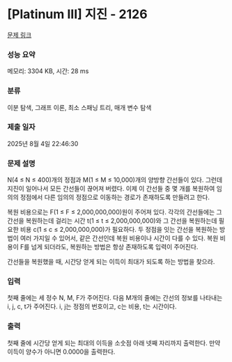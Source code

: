 # [Platinum III] 지진 - 2126 

[문제 링크](https://www.acmicpc.net/problem/2126) 

### 성능 요약

메모리: 3304 KB, 시간: 28 ms

### 분류

이분 탐색, 그래프 이론, 최소 스패닝 트리, 매개 변수 탐색

### 제출 일자

2025년 8월 4일 22:46:30

### 문제 설명

<p>N(4 ≤ N ≤ 400)개의 정점과 M(1 ≤ M ≤ 10,000)개의 양방향 간선들이 있다. 그런데 지진이 일어나서 모든 간선들이 끊어져 버렸다. 이제 이 간선들 중 몇 개를 복원하여 임의의 정점에서 다른 임의의 정점으로 이동하는 경로가 존재하도록 만들려고 한다.</p>

<p>복원 비용으로는 F(1 ≤ F ≤ 2,000,000,000)원이 주어져 있다. 각각의 간선들에는 그 간선을 복원하는데 걸리는 시간 t(1 ≤ t ≤ 2,000,000,000)와 그 간선을 복원하는데 필요한 비용 c(1 ≤ c ≤ 2,000,000,000)가 필요하다. 두 정점을 잇는 간선을 복원하는 방법이 여러 가지일 수 있어서, 같은 간선인데 복원 비용이나 시간이 다를 수 있다. 복원 비용이 F를 넘게 되더라도, 복원하는 방법은 항상 존재하도록 입력이 주어진다.</p>

<p>간선들을 복원했을 때, 시간당 얻게 되는 이득이 최대가 되도록 하는 방법을 찾으라.</p>

### 입력 

 <p>첫째 줄에는 세 정수 N, M, F가 주어진다. 다음 M개의 줄에는 간선의 정보를 나타내는 i, j, c, t가 주어진다. i, j는 정점의 번호이고, c는 비용, t는 시간이다.</p>

### 출력 

 <p>첫째 줄에 시간당 얻게 되는 최대의 이득을 소숫점 아래 넷째 자리까지 출력한다. 만약 이득이 양수가 아니면 0.0000을 출력한다.</p>

